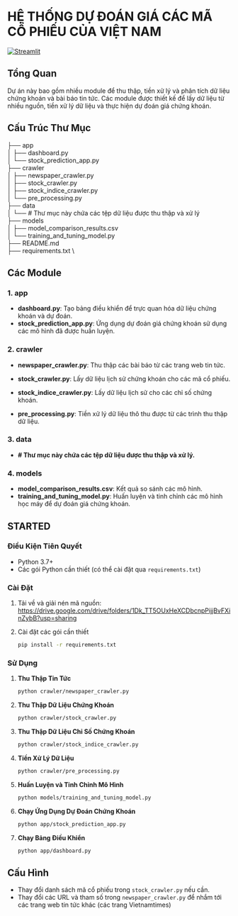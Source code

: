 # HỆ THỐNG DỰ ĐOÁN GIÁ CÁC MÃ CỔ PHIẾU CỦA VIỆT NAM

[![Streamlit](https://img.shields.io/badge/Go%20To-Streamlit%20Cloud-red?logo=streamlit)](https://intro-to-datascience-20232.streamlit.app/)

## Tổng Quan

Dự án này bao gồm nhiều module để thu thập, tiền xử lý và phân tích dữ liệu chứng khoán và bài báo tin tức. Các module được thiết kế để lấy dữ liệu từ nhiều nguồn, tiền xử lý dữ liệu và thực hiện dự đoán giá chứng khoán.

## Cấu Trúc Thư Mục
├── app \
│ ├── dashboard.py \
│ └── stock_prediction_app.py \
├── crawler \
│ ├── newspaper_crawler.py \
│ ├── stock_crawler.py \
│ ├── stock_indice_crawler.py \
│ └── pre_processing.py \
├── data \
│ └── # Thư mục này chứa các tệp dữ liệu được thu thập và xử lý \
├── models \
│ ├── model_comparison_results.csv \
│ └── training_and_tuning_model.py \
├── README.md \
├── requirements.txt \

## Các Module

### 1. app
- **dashboard.py**: Tạo bảng điều khiển để trực quan hóa dữ liệu chứng khoán và dự đoán.
- **stock_prediction_app.py**: Ứng dụng dự đoán giá chứng khoán sử dụng các mô hình đã được huấn luyện.

### 2. crawler
- **newspaper_crawler.py**: Thu thập các bài báo từ các trang web tin tức.

- **stock_crawler.py**: Lấy dữ liệu lịch sử chứng khoán cho các mã cổ phiếu.
- **stock_indice_crawler.py**: Lấy dữ liệu lịch sử cho các chỉ số chứng khoán.
- **pre_processing.py**: Tiền xử lý dữ liệu thô thu được từ các trình thu thập dữ liệu.

### 3. data
- **# Thư mục này chứa các tệp dữ liệu được thu thập và xử lý.**

### 4. models
- **model_comparison_results.csv**: Kết quả so sánh các mô hình.
- **training_and_tuning_model.py**: Huấn luyện và tinh chỉnh các mô hình học máy để dự đoán giá chứng khoán.

## STARTED

### Điều Kiện Tiên Quyết

- Python 3.7+
- Các gói Python cần thiết (có thể cài đặt qua `requirements.txt`)

### Cài Đặt

1. Tải về và giải nén mã nguồn: https://drive.google.com/drive/folders/1Dk_TT5OUxHeXCDbcnpPijjBvFXinZybB?usp=sharing

2. Cài đặt các gói cần thiết
    ```sh
    pip install -r requirements.txt
    ```

### Sử Dụng

1. **Thu Thập Tin Tức**
    ```sh
    python crawler/newspaper_crawler.py
    ```

2. **Thu Thập Dữ Liệu Chứng Khoán**
    ```sh
    python crawler/stock_crawler.py
    ```

3. **Thu Thập Dữ Liệu Chỉ Số Chứng Khoán**
    ```sh
    python crawler/stock_indice_crawler.py
    ```

4. **Tiền Xử Lý Dữ Liệu**
    ```sh
    python crawler/pre_processing.py
    ```

5. **Huấn Luyện và Tinh Chỉnh Mô Hình**
    ```sh
    python models/training_and_tuning_model.py
    ```

6. **Chạy Ứng Dụng Dự Đoán Chứng Khoán**
    ```sh
    python app/stock_prediction_app.py
    ```

7. **Chạy Bảng Điều Khiển**
    ```sh
    python app/dashboard.py
    ```

## Cấu Hình

- Thay đổi danh sách mã cổ phiếu trong `stock_crawler.py` nếu cần.
- Thay đổi các URL và tham số trong `newspaper_crawler.py` để nhắm tới các trang web tin tức khác (các trang Vietnamtimes)
